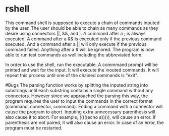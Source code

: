 # rshell

This command shell is supposed to execute a chain of commands inputed by the user. The user should be able to chain as many commands as they desire using connectors ||, &&, and ;. A command after a ; is always executed. A command after a && is executed only if the previous command executed. And a command after a || will only execute if the previous command failed. Anything after a # will be ignored. The program is now able to run test commands as well including the abbreviated form.

In order to use the shell, run the executable. A commmand prompt will be printed and wait for the input. It will execute the inouted commands. It will repeat this process until one of the chained commands is "exit".

#Bugs
The parsing function works by splitting the inputed string into substrings until each substring contains a single command without any connectors. However since we approached the parsing this way, the program requires the user to input the commands in the correct format (command, connector, command). Ending a command with a connector will cause the program to abort. Inputing extra unnecessary parenthesis will also cause it to abort. For example, (((((echo a))))), will cause an error. If parenthesis are not paired, it will also cause an error. In case of an error, the program must be restarted.
